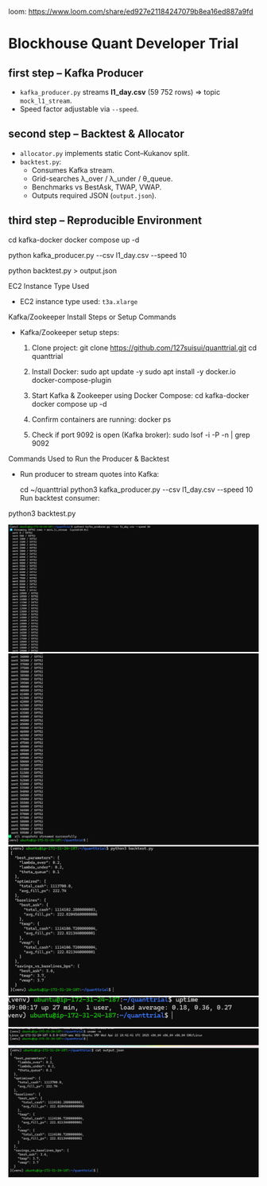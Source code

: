 loom:
https://www.loom.com/share/ed927e21184247079b8ea16ed887a9fd
# Blockhouse Quant Developer Trial

## first step – Kafka Producer
* `kafka_producer.py` streams **l1_day.csv** (59 752 rows) ⇒ topic `mock_l1_stream`.
* Speed factor adjustable via `--speed`.

## second step – Backtest & Allocator
* `allocator.py` implements static Cont–Kukanov split.
* `backtest.py`:
  * Consumes Kafka stream.
  * Grid-searches λ_over / λ_under / θ_queue.
  * Benchmarks vs BestAsk, TWAP, VWAP.
  * Outputs required JSON (`output.json`).

## third step – Reproducible Environment


cd kafka-docker
docker compose up -d


python kafka_producer.py --csv l1_day.csv --speed 10

python backtest.py > output.json

EC2 Instance Type Used

- EC2 instance type used: `t3a.xlarge`


Kafka/Zookeeper Install Steps or Setup Commands
- Kafka/Zookeeper setup steps:
  1. Clone project:
      git clone https://github.com/127suisui/quanttrial.git
     cd quanttrial
  

  2. Install Docker:
     sudo apt update -y
     sudo apt install -y docker.io docker-compose-plugin
        

  3. Start Kafka & Zookeeper using Docker Compose:
     cd kafka-docker
     docker compose up -d
   

  4. Confirm containers are running:
    docker ps


  5. Check if port 9092 is open (Kafka broker):
    sudo lsof -i -P -n | grep 9092
  
Commands Used to Run the Producer & Backtest
- Run producer to stream quotes into Kafka:

  cd ~/quanttrial
  python3 kafka_producer.py --csv l1_day.csv --speed 10
Run backtest consumer:

python3 backtest.py


![](screenshots/1.png)
![](screenshots/2.png)
![](screenshots/3.png)
![](screenshots/4.png)
![](screenshots/5.png)
![](screenshots/6.png)










